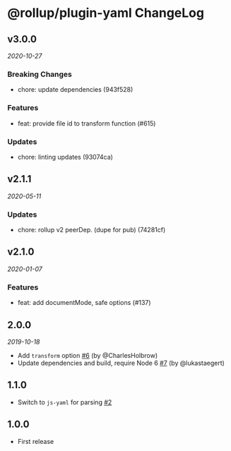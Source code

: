 # @rollup/plugin-yaml ChangeLog

## v3.0.0

_2020-10-27_

### Breaking Changes

- chore: update dependencies (943f528)

### Features

- feat: provide file id to transform function (#615)

### Updates

- chore: linting updates (93074ca)

## v2.1.1

_2020-05-11_

### Updates

- chore: rollup v2 peerDep. (dupe for pub) (74281cf)

## v2.1.0

_2020-01-07_

### Features

- feat: add documentMode, safe options (#137)

## 2.0.0

_2019-10-18_

- Add `transform` option [#6](https://github.com/rollup/rollup-plugin-yaml/pull/6) (by @CharlesHolbrow)
- Update dependencies and build, require Node 6 [#7](https://github.com/rollup/rollup-plugin-yaml/pull/7) (by @lukastaegert)

## 1.1.0

- Switch to `js-yaml` for parsing [#2](https://github.com/rollup/rollup-plugin-yaml/pull/2)

## 1.0.0

- First release
